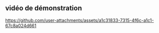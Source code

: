 ## vidéo de démonstration



https://github.com/user-attachments/assets/a1c31833-7315-4f6c-a1c1-67c8a024d661


